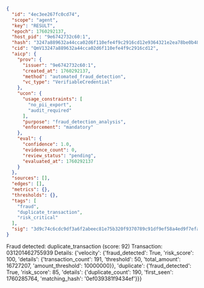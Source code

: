 ```json
{
  "id": "4ec3ee267fc0cd74",
  "scope": "agent",
  "key": "RESULT",
  "epoch": 1760292137,
  "host_pid": "9e6742732c60:1",
  "hash": "3247a889632a44cca02d6f110efe4f9c2916cd12e9364321e2ea78be0b481f90",
  "cid": "QmV13247a889632a44cca02d6f110efe4f9c2916cd12",
  "aicp": {
    "prov": {
      "issuer": "9e6742732c60:1",
      "created_at": 1760292137,
      "method": "automated_fraud_detection",
      "vc_type": "VerifiableCredential"
    },
    "ucon": {
      "usage_constraints": [
        "no_pii_export",
        "audit_required"
      ],
      "purpose": "fraud_detection_analysis",
      "enforcement": "mandatory"
    },
    "eval": {
      "confidence": 1.0,
      "evidence_count": 0,
      "review_status": "pending",
      "evaluated_at": 1760292137
    }
  },
  "sources": [],
  "edges": [],
  "metrics": {},
  "thresholds": {},
  "tags": [
    "fraud",
    "duplicate_transaction",
    "risk_critical"
  ],
  "sig": "3d9c74c6cdc9df3a6f2abeec81e75b320f9370789c91df9ef58a4ed9f7efa047"
}
```

Fraud detected: duplicate_transaction (score: 92)
Transaction: 031201462755939
Details: {'velocity': {'fraud_detected': True, 'risk_score': 100, 'details': {'transaction_count': 191, 'threshold': 50, 'total_amount': 16727207, 'amount_threshold': 10000000}}, 'duplicate': {'fraud_detected': True, 'risk_score': 85, 'details': {'duplicate_count': 190, 'first_seen': 1760285764, 'matching_hash': '0ef039381f9434ef'}}}